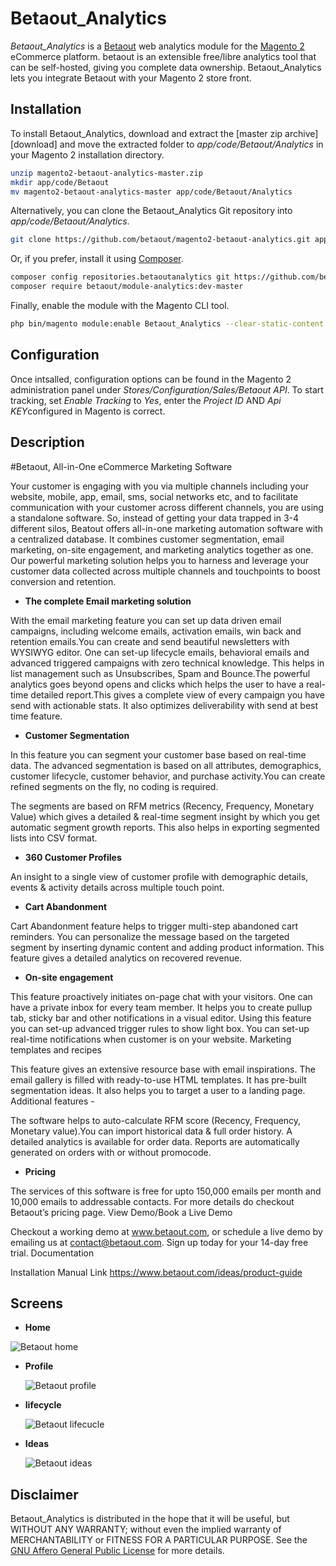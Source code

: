 Betaout_Analytics
============

*Betaout_Analytics* is a [Betaout] web analytics module for the
[Magento 2][magento] eCommerce platform.  betaout is an extensible
free/libre analytics tool that can be self-hosted, giving you complete
data ownership.  Betaout_Analytics lets you integrate Betaout with your
Magento 2 store front.


Installation
------------

To install Betaout_Analytics, download and extract the
[master zip archive][download] and move the extracted folder to
*app/code/Betaout/Analytics* in your Magento 2 installation directory.

```sh
unzip magento2-betaout-analytics-master.zip
mkdir app/code/Betaout
mv magento2-betaout-analytics-master app/code/Betaout/Analytics
```

Alternatively, you can clone the Betaout_Analytics Git repository into
*app/code/Betaout/Analytics*.

```sh
git clone https://github.com/betaout/magento2-betaout-analytics.git app/code/Betaout/Analytics
```

Or, if you prefer, install it using [Composer][composer].

```sh
composer config repositories.betaoutanalytics git https://github.com/betaout/magento2-betaout-analytics.git
composer require betaout/module-analytics:dev-master
```

Finally, enable the module with the Magento CLI tool.

```sh
php bin/magento module:enable Betaout_Analytics --clear-static-content
```


Configuration
-------------

Once intsalled, configuration options can be found in the Magento 2
administration panel under *Stores/Configuration/Sales/Betaout API*.
To start tracking, set *Enable Tracking* to *Yes*, enter the
*Project ID* AND *Api KEY*configured in Magento is correct.

Description
-----------
#Betaout, All-­in-­One eCommerce Marketing Software

Your customer is engaging with you via multiple channels including your website, mobile, app, email, sms, social networks etc, and to facilitate communication with your customer across different channels, you are using a standalone software. So, instead of getting your data trapped in 3-4 different silos, Beatout offers all-in-one marketing automation software with a centralized database. It combines customer segmentation, email marketing, on-site engagement, and marketing analytics together as one. Our powerful marketing solution helps you to harness and leverage your customer data collected across multiple channels and touchpoints to boost conversion and retention.
* **The complete Email marketing solution**

With the email marketing feature you can set up data driven email campaigns, including welcome emails, activation emails, win back and retention emails.You can create and send beautiful newsletters with WYSIWYG editor. One can set-up lifecycle emails, behavioral emails and advanced triggered campaigns with zero technical knowledge. This helps in list management such as Unsubscribes, Spam and Bounce.The powerful analytics goes beyond opens and clicks which helps the user to have a real-time detailed report.This gives a complete view of every campaign you have send with actionable stats. It also optimizes deliverability with send at best time feature.

* **Customer Segmentation**

In this feature you can segment your customer base based on real-time data. The advanced segmentation is based on all attributes, demographics, customer lifecycle, customer behavior, and purchase activity.You can create refined segments on the fly, no coding is required.

The segments are based on RFM metrics (Recency, Frequency, Monetary Value) which gives a detailed & real-time segment insight by which you get automatic segment growth reports. This also helps in exporting segmented lists into CSV format.

* **360 Customer Profiles**

An insight to a single view of customer profile with demographic details, events & activity details across multiple touch point.

* **Cart Abandonment**

Cart Abandonment feature helps to trigger multi-step abandoned cart reminders. You can personalize the message based on the targeted segment by inserting dynamic content and adding product information. This feature gives a detailed analytics on recovered revenue.

* **On­-site engagement**

This feature proactively initiates on-page chat with your visitors. One can have a private inbox for every team member. It helps you to create pullup tab, sticky bar and other notifications in a visual editor. Using this feature you can set-up advanced trigger rules to show light box. You can set-up real-time notifications when customer is on your website.
Marketing templates and recipes

This feature gives an extensive resource base with email inspirations. The email gallery is filled with ready-to-use HTML templates. It has pre-built segmentation ideas. It also helps you to target a user to a landing page.
Additional features -

The software helps to auto-calculate RFM score (Recency, Frequency, Monetary value).You can import historical data & full order history. A detailed analytics is available for order data. Reports are automatically generated on orders with or without promocode.

* **Pricing**

The services of this software is free for upto 150,000 emails per month and 10,000 emails to addressable contacts. For more details do checkout Betaout’s pricing page.
View Demo/Book a Live Demo

Checkout a working demo at www.betaout.com, or schedule a live demo by emailing us at contact@betaout.com. Sign up today for your 14-day free trial.
Documentation

Installation Manual Link https://www.betaout.com/ideas/product-guide

Screens
----------
* **Home**

 ![Betaout home](http://betaout.s3.amazonaws.com/BO/rohit/home_2__1.png)

* **Profile**

  ![Betaout profile](http://betaout.s3.amazonaws.com/BO/rohit/profile-permalink_1.png)

* **lifecycle**

  ![Betaout lifecucle](http://betaout.s3.amazonaws.com/BO/rohit/lifecycles_1__1.png)

* **Ideas**

  ![Betaout ideas](http://betaout.s3.amazonaws.com/BO/rohit/ideas_1__1.png)

Disclaimer
----------

Betaout_Analytics is distributed in the hope that it will be useful, but
WITHOUT ANY WARRANTY; without even the implied warranty of
MERCHANTABILITY or FITNESS FOR A PARTICULAR PURPOSE. See the [GNU
Affero General Public License][agpl] for more details.

[agpl]: http://www.gnu.org/licenses/agpl.html
    "GNU Affero General Public License"
[composer]: https://getcomposer.org/
    "Dependency Manager for PHP"
[magento]: https://magento.com/
    "eCommerce Software & eCommerce Platform Solutions"
[betaout]: http://app.betaout.com/
    "Free Web Analytics Software"
